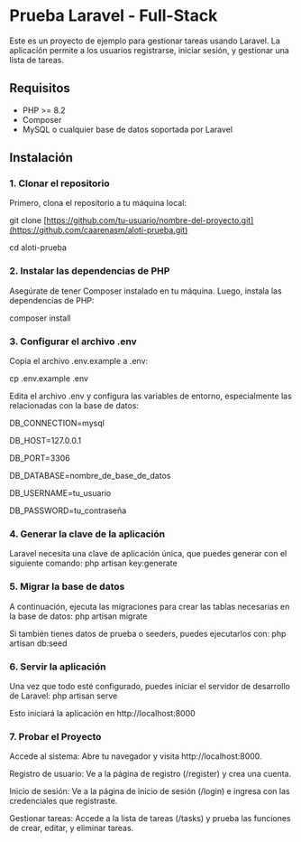 # Prueba Laravel - Full-Stack

Este es un proyecto de ejemplo para gestionar tareas usando Laravel. La aplicación permite a los usuarios registrarse, iniciar sesión, y gestionar una lista de tareas.

## Requisitos

- PHP >= 8.2
- Composer
- MySQL o cualquier base de datos soportada por Laravel

## Instalación

### 1. Clonar el repositorio

Primero, clona el repositorio a tu máquina local:

git clone [https://github.com/tu-usuario/nombre-del-proyecto.git](https://github.com/caarenasm/aloti-prueba.git) 

cd aloti-prueba

### 2. Instalar las dependencias de PHP

Asegúrate de tener Composer instalado en tu máquina. Luego, instala las dependencias de PHP:

composer install

### 3. Configurar el archivo .env

Copia el archivo .env.example a .env:

cp .env.example .env

Edita el archivo .env y configura las variables de entorno, especialmente las relacionadas con la base de datos:

DB_CONNECTION=mysql

DB_HOST=127.0.0.1

DB_PORT=3306

DB_DATABASE=nombre_de_base_de_datos

DB_USERNAME=tu_usuario

DB_PASSWORD=tu_contraseña

### 4. Generar la clave de la aplicación

Laravel necesita una clave de aplicación única, que puedes generar con el siguiente comando:
php artisan key:generate

### 5. Migrar la base de datos

A continuación, ejecuta las migraciones para crear las tablas necesarias en la base de datos:
php artisan migrate

Si también tienes datos de prueba o seeders, puedes ejecutarlos con:
php artisan db:seed

### 6. Servir la aplicación

Una vez que todo esté configurado, puedes iniciar el servidor de desarrollo de Laravel:
php artisan serve

Esto iniciará la aplicación en http://localhost:8000

### 7. Probar el Proyecto

Accede al sistema: Abre tu navegador y visita http://localhost:8000.

Registro de usuario: Ve a la página de registro (/register) y crea una cuenta.

Inicio de sesión: Ve a la página de inicio de sesión (/login) e ingresa con las credenciales que registraste.

Gestionar tareas: Accede a la lista de tareas (/tasks) y prueba las funciones de crear, editar, y eliminar tareas.
